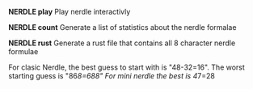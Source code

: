 **NERDLE play** Play nerdle interactivly

**NERDLE count** Generate a list of statistics about the nerdle formalae

**NERDLE rust** Generate a rust file that contains all 8 character nerdle formulae

For clasic Nerdle, the best guess to start with is "48-32=16". The worst starting guess is "86*8=688" For mini nerdle the best is 4*7=28



